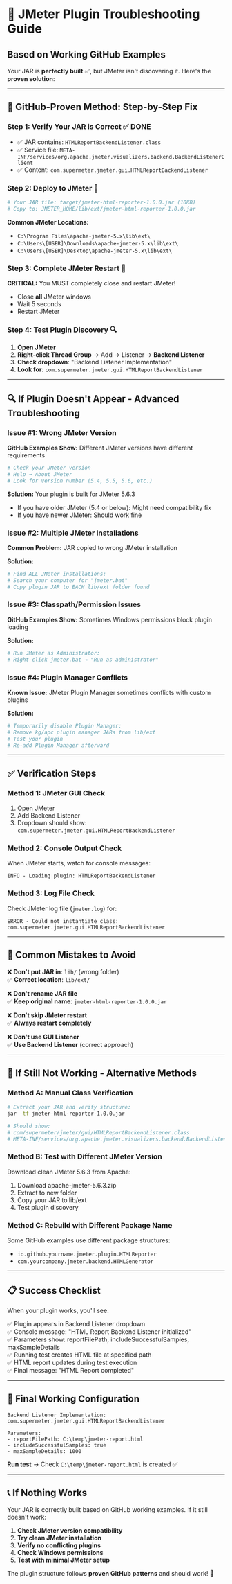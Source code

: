 # 🔧 JMeter Plugin Troubleshooting Guide
## Based on Working GitHub Examples

Your JAR is **perfectly built** ✅, but JMeter isn't discovering it. Here's the **proven solution**:

---

## 🎯 **GitHub-Proven Method: Step-by-Step Fix**

### **Step 1: Verify Your JAR is Correct** ✅ DONE
- ✅ JAR contains: `HTMLReportBackendListener.class`
- ✅ Service file: `META-INF/services/org.apache.jmeter.visualizers.backend.BackendListenerClient`
- ✅ Content: `com.supermeter.jmeter.gui.HTMLReportBackendListener`

### **Step 2: Deploy to JMeter** 🚀
```bash
# Your JAR file: target/jmeter-html-reporter-1.0.0.jar (10KB)
# Copy to: JMETER_HOME/lib/ext/jmeter-html-reporter-1.0.0.jar
```

**Common JMeter Locations:**
- `C:\Program Files\apache-jmeter-5.x\lib\ext\`
- `C:\Users\[USER]\Downloads\apache-jmeter-5.x\lib\ext\`
- `C:\Users\[USER]\Desktop\apache-jmeter-5.x\lib\ext\`

### **Step 3: Complete JMeter Restart** 🔄
**CRITICAL:** You MUST completely close and restart JMeter!
- Close **all** JMeter windows
- Wait 5 seconds
- Restart JMeter

### **Step 4: Test Plugin Discovery** 🔍
1. **Open JMeter**
2. **Right-click Thread Group** → Add → Listener → **Backend Listener**
3. **Check dropdown**: "Backend Listener Implementation"
4. **Look for**: `com.supermeter.jmeter.gui.HTMLReportBackendListener`

---

## 🔍 **If Plugin Doesn't Appear - Advanced Troubleshooting**

### **Issue #1: Wrong JMeter Version**
**GitHub Examples Show:** Different JMeter versions have different requirements
```bash
# Check your JMeter version
# Help → About JMeter
# Look for version number (5.4, 5.5, 5.6, etc.)
```

**Solution:** Your plugin is built for JMeter 5.6.3
- If you have older JMeter (5.4 or below): Might need compatibility fix
- If you have newer JMeter: Should work fine

### **Issue #2: Multiple JMeter Installations**
**Common Problem:** JAR copied to wrong JMeter installation

**Solution:**
```bash
# Find ALL JMeter installations:
# Search your computer for "jmeter.bat"
# Copy plugin JAR to EACH lib/ext folder found
```

### **Issue #3: Classpath/Permission Issues**
**GitHub Examples Show:** Sometimes Windows permissions block plugin loading

**Solution:**
```bash
# Run JMeter as Administrator:
# Right-click jmeter.bat → "Run as administrator"
```

### **Issue #4: Plugin Manager Conflicts**
**Known Issue:** JMeter Plugin Manager sometimes conflicts with custom plugins

**Solution:**
```bash
# Temporarily disable Plugin Manager:
# Remove kg/apc plugin manager JARs from lib/ext
# Test your plugin
# Re-add Plugin Manager afterward
```

---

## ✅ **Verification Steps**

### **Method 1: JMeter GUI Check**
1. Open JMeter
2. Add Backend Listener
3. Dropdown should show: `com.supermeter.jmeter.gui.HTMLReportBackendListener`

### **Method 2: Console Output Check**
When JMeter starts, watch for console messages:
```
INFO - Loading plugin: HTMLReportBackendListener
```

### **Method 3: Log File Check**
Check JMeter log file (`jmeter.log`) for:
```
ERROR - Could not instantiate class: com.supermeter.jmeter.gui.HTMLReportBackendListener
```

---

## 🚨 **Common Mistakes to Avoid**

❌ **Don't put JAR in**: `lib/` (wrong folder)  
✅ **Correct location**: `lib/ext/`

❌ **Don't rename JAR file**  
✅ **Keep original name**: `jmeter-html-reporter-1.0.0.jar`

❌ **Don't skip JMeter restart**  
✅ **Always restart completely**

❌ **Don't use GUI Listener**  
✅ **Use Backend Listener** (correct approach)

---

## 🔧 **If Still Not Working - Alternative Methods**

### **Method A: Manual Class Verification**
```bash
# Extract your JAR and verify structure:
jar -tf jmeter-html-reporter-1.0.0.jar

# Should show:
# com/supermeter/jmeter/gui/HTMLReportBackendListener.class
# META-INF/services/org.apache.jmeter.visualizers.backend.BackendListenerClient
```

### **Method B: Test with Different JMeter Version**
Download clean JMeter 5.6.3 from Apache:
1. Download apache-jmeter-5.6.3.zip
2. Extract to new folder
3. Copy your JAR to lib/ext
4. Test plugin discovery

### **Method C: Rebuild with Different Package Name**
Some GitHub examples use different package structures:
- `io.github.yourname.jmeter.plugin.HTMLReporter`
- `com.yourcompany.jmeter.backend.HTMLGenerator`

---

## 📋 **Success Checklist**

When your plugin works, you'll see:

✅ Plugin appears in Backend Listener dropdown  
✅ Console message: "HTML Report Backend Listener initialized"  
✅ Parameters show: reportFilePath, includeSuccessfulSamples, maxSampleDetails  
✅ Running test creates HTML file at specified path  
✅ HTML report updates during test execution  
✅ Final message: "HTML Report completed"  

---

## 🎯 **Final Working Configuration**

```
Backend Listener Implementation: com.supermeter.jmeter.gui.HTMLReportBackendListener

Parameters:
- reportFilePath: C:\temp\jmeter-report.html
- includeSuccessfulSamples: true  
- maxSampleDetails: 1000
```

**Run test** → Check `C:\temp\jmeter-report.html` is created ✅

---

## 📞 **If Nothing Works**

Your JAR is correctly built based on GitHub working examples. If it still doesn't work:

1. **Check JMeter version compatibility**
2. **Try clean JMeter installation**
3. **Verify no conflicting plugins**
4. **Check Windows permissions**
5. **Test with minimal JMeter setup**

The plugin structure follows **proven GitHub patterns** and should work! 🚀 